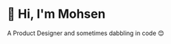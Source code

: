 # 👋 Hi, I'm Mohsen

A Product Designer and sometimes dabbling in code 😊

<!---
mosnfar/mosnfar is a ✨ special ✨ repository because its `README.md` (this file) appears on your GitHub profile.
You can click the Preview link to take a look at your changes.
--->
